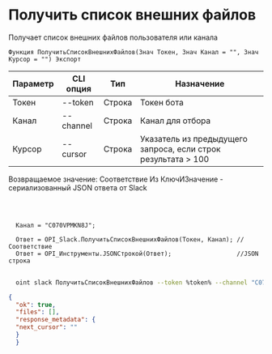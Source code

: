 ﻿---
sidebar_position: 1
---

# Получить список внешних файлов
 Получает список внешних файлов пользователя или канала



`Функция ПолучитьСписокВнешнихФайлов(Знач Токен, Знач Канал = "", Знач Курсор = "") Экспорт`

  | Параметр | CLI опция | Тип | Назначение |
  |-|-|-|-|
  | Токен | --token | Строка | Токен бота |
  | Канал | --channel | Строка | Канал для отбора |
  | Курсор | --cursor | Строка | Указатель из предыдущего запроса, если строк результата > 100 |

  
  Возвращаемое значение:   Соответствие Из КлючИЗначение - сериализованный JSON ответа от Slack

<br/>




```bsl title="Пример кода"
  
  Канал = "C070VPMKN8J";
  
  Ответ = OPI_Slack.ПолучитьСписокВнешнихФайлов(Токен, Канал); //Соответствие
  Ответ = OPI_Инструменты.JSONСтрокой(Ответ);                  //JSON строка
```
	


```sh title="Пример команды CLI"
    
  oint slack ПолучитьСписокВнешнихФайлов --token %token% --channel "C070VPMKN8J" --cursor %cursor%

```

```json title="Результат"
{
  "ok": true,
  "files": [],
  "response_metadata": {
  "next_cursor": ""
  }
  }
```
